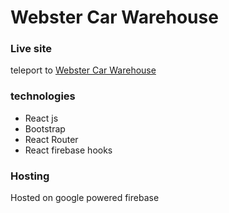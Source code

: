 # Webster Car Warehouse

### Live site

teleport to [Webster Car Warehouse](https://webster-car-warehouse.web.app)

### technologies

- React js
- Bootstrap
- React Router
- React firebase hooks

### Hosting

Hosted on google powered firebase
